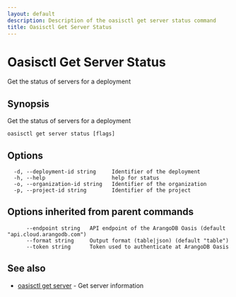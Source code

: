 ```yaml
---
layout: default
description: Description of the oasisctl get server status command
title: Oasisctl Get Server Status
---
```

# Oasisctl Get Server Status

Get the status of servers for a deployment

## Synopsis

Get the status of servers for a deployment

```
oasisctl get server status [flags]
```

## Options

```
  -d, --deployment-id string     Identifier of the deployment
  -h, --help                     help for status
  -o, --organization-id string   Identifier of the organization
  -p, --project-id string        Identifier of the project
```

## Options inherited from parent commands

```
      --endpoint string   API endpoint of the ArangoDB Oasis (default "api.cloud.arangodb.com")
      --format string     Output format (table|json) (default "table")
      --token string      Token used to authenticate at ArangoDB Oasis
```

## See also

* [oasisctl get server](oasisctl-get-server.html)	 - Get server information

